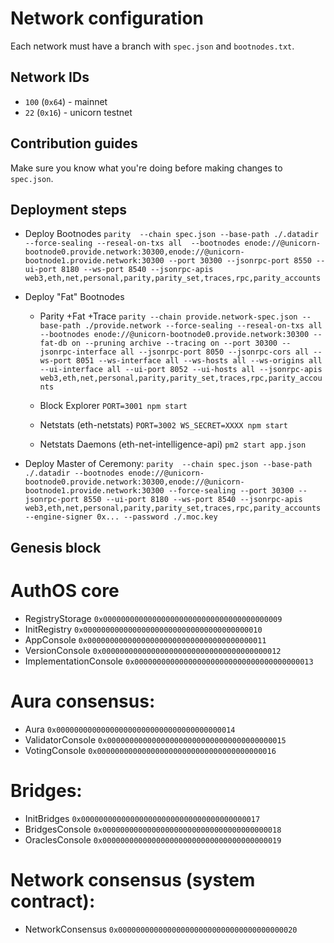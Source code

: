 # Network configuration

Each network must have a branch with `spec.json` and `bootnodes.txt`.

## Network IDs

- `100` (`0x64`) - mainnet
- `22` (`0x16`) - unicorn testnet


## Contribution guides

Make sure you know what you're doing before making changes to `spec.json`.


## Deployment steps

- Deploy Bootnodes
  `parity  --chain spec.json --base-path ./.datadir --force-sealing --reseal-on-txs all  --bootnodes enode://@unicorn-bootnode0.provide.network:30300,enode://@unicorn-bootnode1.provide.network:30300 --port 30300 --jsonrpc-port 8550 --ui-port 8180 --ws-port 8540 --jsonrpc-apis web3,eth,net,personal,parity,parity_set,traces,rpc,parity_accounts`

- Deploy "Fat" Bootnodes

    - Parity +Fat +Trace
      `parity --chain provide.network-spec.json --base-path ./provide.network --force-sealing --reseal-on-txs all --bootnodes enode://@unicorn-bootnode0.provide.network:30300 --fat-db on --pruning archive --tracing on --port 30300 --jsonrpc-interface all --jsonrpc-port 8050 --jsonrpc-cors all --ws-port 8051 --ws-interface all --ws-hosts all --ws-origins all --ui-interface all --ui-port 8052 --ui-hosts all --jsonrpc-apis web3,eth,net,personal,parity,parity_set,traces,rpc,parity_accounts`

    - Block Explorer
      `PORT=3001 npm start`

    - Netstats (eth-netstats)
      `PORT=3002 WS_SECRET=XXXX npm start`

    - Netstats Daemons (eth-net-intelligence-api)
      `pm2 start app.json`

- Deploy Master of Ceremony:
  `parity  --chain spec.json --base-path ./.datadir --bootnodes enode://@unicorn-bootnode0.provide.network:30300,enode://@unicorn-bootnode1.provide.network:30300 --force-sealing --port 30300 --jsonrpc-port 8550 --ui-port 8180 --ws-port 8540 --jsonrpc-apis web3,eth,net,personal,parity,parity_set,traces,rpc,parity_accounts --engine-signer 0x... --password ./.moc.key`


## Genesis block

# AuthOS core
- RegistryStorage `0x0000000000000000000000000000000000000009` 
- InitRegistry `0x0000000000000000000000000000000000000010`
- AppConsole `0x0000000000000000000000000000000000000011`
- VersionConsole `0x0000000000000000000000000000000000000012`
- ImplementationConsole `0x0000000000000000000000000000000000000013`

# Aura consensus:
- Aura `0x0000000000000000000000000000000000000014`
- ValidatorConsole `0x0000000000000000000000000000000000000015`
- VotingConsole `0x0000000000000000000000000000000000000016`

# Bridges:
- InitBridges `0x0000000000000000000000000000000000000017`
- BridgesConsole `0x0000000000000000000000000000000000000018`
- OraclesConsole `0x0000000000000000000000000000000000000019`

# Network consensus (system contract):
- NetworkConsensus `0x0000000000000000000000000000000000000020`
